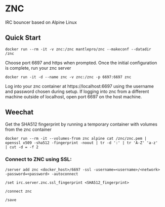 # ZNC

IRC bouncer based on Alpine Linux

## Quick Start

    docker run --rm -it -v znc:/znc mantlepro/znc --makeconf --datadir /znc

Choose port 6697 and https when prompted. Once the initial configuration is complete, run your znc server

    docker run -it -d --name znc -v znc:/znc -p 6697:6697 znc

Log into your znc container at https://localhost:6697 using the username and password chosen during setup. If logging into znc from a different machine outside of localhost, open port 6697 on the host machine.

## Weechat

Get the SHA512 fingerprint by running a temporary container with volumes from the znc container

    docker run --rm -it --volumes-from znc alpine cat /znc/znc.pem | openssl x509 -sha512 -fingerprint -noout | tr -d ':' | tr 'A-Z' 'a-z' | cut -d = -f 2

### Connect to ZNC using SSL:

    /server add znc <docker_host>/6697 -ssl -username=<username>/<network> -password=<password> -autoconnect

    /set irc.server.znc.ssl_fingerprint <SHA512_fingerprint>

    /connect znc

    /save
